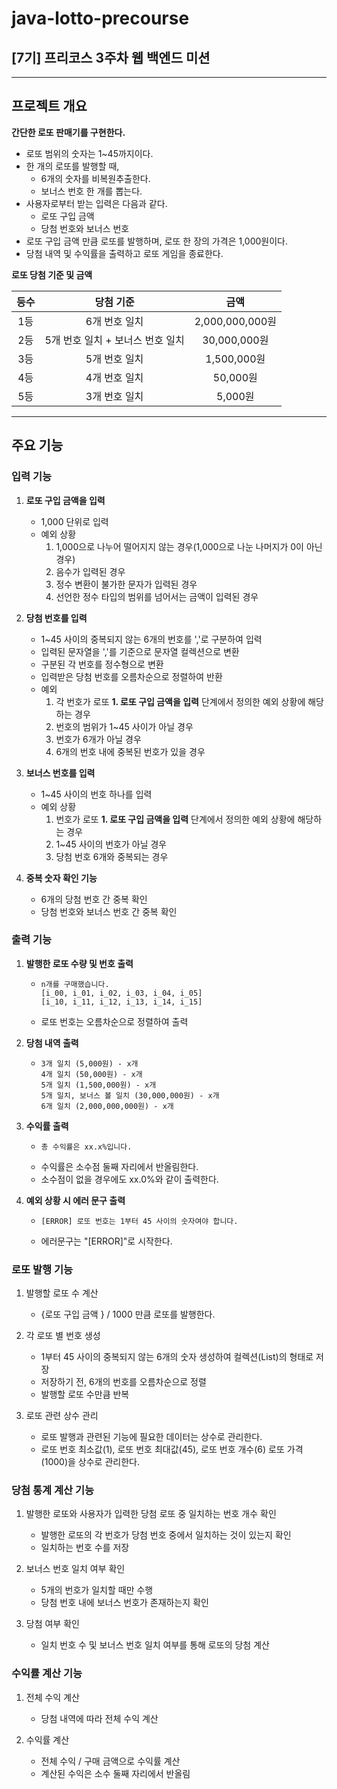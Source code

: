 java-lotto-precourse
====================
[7기] 프리코스 3주차 웹 백엔드 미션
----------------------------
***

## 프로젝트 개요

__간단한 로또 판매기를 구현한다.__

* 로또 범위의 숫자는 1~45까지이다.
* 한 개의 로또를 발행할 때,
    * 6개의 숫자를 비복원추출한다.
    * 보너스 번호 한 개를 뽑는다.
* 사용자로부터 받는 입력은 다음과 같다.
    * 로또 구입 금액
    * 당첨 번호와 보너스 번호
* 로또 구입 금액 만큼 로또를 발행하며, 로또 한 장의 가격은 1,000원이다.
* 당첨 내역 및 수익률을 출력하고 로또 게임을 종료한다.

__로또 당첨 기준 및 금액__

| 등수 |        당첨 기준         |       금액       |
|:--:|:--------------------:|:--------------:|
| 1등 |       6개 번호 일치       | 2,000,000,000원 |
| 2등 | 5개 번호 일치 + 보너스 번호 일치 |  30,000,000원   |
| 3등 |       5개 번호 일치       |   1,500,000원   |
| 4등 |       4개 번호 일치       |    50,000원     |
| 5등 |       3개 번호 일치       |     5,000원     |

***

## 주요 기능

### 입력 기능

1. **로또 구입 금액을 입력**
    * 1,000 단위로 입력
    * 예외 상황
        1. 1,000으로 나누어 떨어지지 않는 경우(1,000으로 나눈 나머지가 0이 아닌 경우)
        2. 음수가 입력된 경우
        3. 정수 변환이 불가한 문자가 입력된 경우
        4. 선언한 정수 타입의 범위를 넘어서는 금액이 입력된 경우


2. **당첨 번호를 입력**
    * 1~45 사이의 중복되지 않는 6개의 번호를 ','로 구분하여 입력
    * 입력된 문자열을 ','를 기준으로 문자열 컬렉션으로 변환
    * 구분된 각 번호를 정수형으로 변환
    * 입력받은 당첨 번호를 오름차순으로 정렬하여 반환
    * 예외
        1. 각 번호가 로또 **1. 로또 구입 금액을 입력** 단계에서 정의한 예외 상황에 해당하는 경우
        2. 번호의 범위가 1~45 사이가 아닐 경우
        3. 번호가 6개가 아닐 경우
        4. 6개의 번호 내에 중복된 번호가 있을 경우


3. **보너스 번호를 입력**
    * 1~45 사이의 번호 하나를 입력
    * 예외 상황
        1. 번호가 로또 **1. 로또 구입 금액을 입력** 단계에서 정의한 예외 상황에 해당하는 경우
        2. 1~45 사이의 번호가 아닐 경우
        3. 당첨 번호 6개와 중복되는 경우


4. **중복 숫자 확인 기능**
    * 6개의 당첨 번호 간 중복 확인
    * 당첨 번호와 보너스 번호 간 중복 확인

### 출력 기능

1. **발행한 로또 수량 및 번호 출력**

    *     n개를 구매했습니다.   
          [i_00, i_01, i_02, i_03, i_04, i_05]
          [i_10, i_11, i_12, i_13, i_14, i_15]

    * 로또 번호는 오름차순으로 정렬하여 출력


2. **당첨 내역 출력**

    *     3개 일치 (5,000원) - x개
          4개 일치 (50,000원) - x개
          5개 일치 (1,500,000원) - x개
          5개 일치, 보너스 볼 일치 (30,000,000원) - x개
          6개 일치 (2,000,000,000원) - x개


3. **수익률 출력**

    *     총 수익률은 xx.x%입니다.

    * 수익률은 소수점 둘째 자리에서 반올림한다.
    * 소수점이 없을 경우에도 xx.0%와 같이 출력한다.


4. **예외 상황 시 에러 문구 출력**
    *     [ERROR] 로또 번호는 1부터 45 사이의 숫자여야 합니다.

    * 에러문구는 "[ERROR]"로 시작한다.

### 로또 발행 기능

1. 발행할 로또 수 계산
    * {로또 구입 금액 } / 1000 만큼 로또를 발행한다.


2. 각 로또 별 번호 생성
    * 1부터 45 사이의 중복되지 않는 6개의 숫자 생성하여 컬렉션(List)의 형태로 저장
    * 저장하기 전, 6개의 번호를 오름차순으로 정렬
    * 발행할 로또 수만큼 반복


3. 로또 관련 상수 관리
    * 로또 발행과 관련된 기능에 필요한 데이터는 상수로 관리한다.
    * 로또 번호 최소값(1), 로또 번호 최대값(45), 로또 번호 개수(6) 로또 가격(1000)을 상수로 관리한다.

### 당첨 통계 계산 기능

1. 발행한 로또와 사용자가 입력한 당첨 로또 중 일치하는 번호 개수 확인
    * 발행한 로또의 각 번호가 당첨 번호 중에서 일치하는 것이 있는지 확인
    * 일치하는 번호 수를 저장


2. 보너스 번호 일치 여부 확인
    * 5개의 번호가 일치할 때만 수행
    * 당첨 번호 내에 보너스 번호가 존재하는지 확인


3. 당첨 여부 확인
    * 일치 번호 수 및 보너스 번호 일치 여부를 통해 로또의 당첨 계산

### 수익률 계산 기능

1. 전체 수익 계산
    * 당첨 내역에 따라 전체 수익 계산


2. 수익률 계산
    * 전체 수익 / 구매 금액으로 수익률 계산
    * 계산된 수익은 소수 둘째 자리에서 반올림